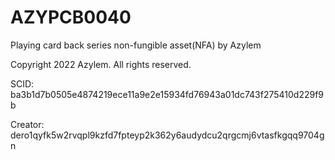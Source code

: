 # AZYPCB0040
Playing card back series non-fungible asset(NFA) by Azylem

Copyright 2022 Azylem. All rights reserved.

SCID: ba3b1d7b0505e4874219ece11a9e2e15934fd76943a01dc743f275410d229f9b

Creator: dero1qyfk5w2rvqpl9kzfd7fpteyp2k362y6audydcu2qrgcmj6vtasfkgqq9704gn
